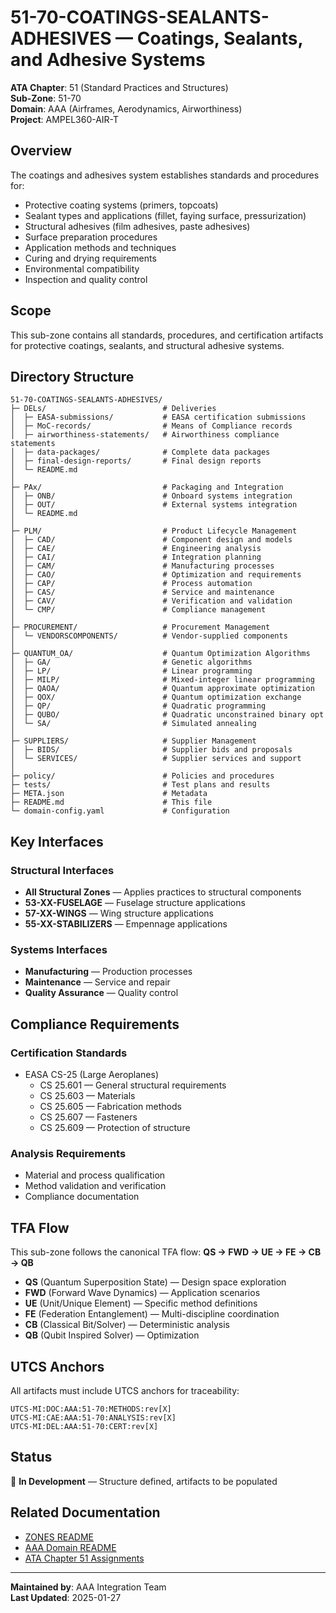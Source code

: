 # 51-70-COATINGS-SEALANTS-ADHESIVES — Coatings, Sealants, and Adhesive Systems

**ATA Chapter**: 51 (Standard Practices and Structures)  
**Sub-Zone**: 51-70  
**Domain**: AAA (Airframes, Aerodynamics, Airworthiness)  
**Project**: AMPEL360-AIR-T

## Overview

The coatings and adhesives system establishes standards and procedures for:
- Protective coating systems (primers, topcoats)
- Sealant types and applications (fillet, faying surface, pressurization)
- Structural adhesives (film adhesives, paste adhesives)
- Surface preparation procedures
- Application methods and techniques
- Curing and drying requirements
- Environmental compatibility
- Inspection and quality control

## Scope

This sub-zone contains all standards, procedures, and certification artifacts for protective coatings, sealants, and structural adhesive systems.

## Directory Structure

```
51-70-COATINGS-SEALANTS-ADHESIVES/
├─ DELs/                          # Deliveries
│  ├─ EASA-submissions/           # EASA certification submissions
│  ├─ MoC-records/                # Means of Compliance records
│  ├─ airworthiness-statements/   # Airworthiness compliance statements
│  ├─ data-packages/              # Complete data packages
│  ├─ final-design-reports/       # Final design reports
│  └─ README.md
│
├─ PAx/                           # Packaging and Integration
│  ├─ ONB/                        # Onboard systems integration
│  ├─ OUT/                        # External systems integration
│  └─ README.md
│
├─ PLM/                           # Product Lifecycle Management
│  ├─ CAD/                        # Component design and models
│  ├─ CAE/                        # Engineering analysis
│  ├─ CAI/                        # Integration planning
│  ├─ CAM/                        # Manufacturing processes
│  ├─ CAO/                        # Optimization and requirements
│  ├─ CAP/                        # Process automation
│  ├─ CAS/                        # Service and maintenance
│  ├─ CAV/                        # Verification and validation
│  └─ CMP/                        # Compliance management
│
├─ PROCUREMENT/                   # Procurement Management
│  └─ VENDORSCOMPONENTS/          # Vendor-supplied components
│
├─ QUANTUM_OA/                    # Quantum Optimization Algorithms
│  ├─ GA/                         # Genetic algorithms
│  ├─ LP/                         # Linear programming
│  ├─ MILP/                       # Mixed-integer linear programming
│  ├─ QAOA/                       # Quantum approximate optimization
│  ├─ QOX/                        # Quantum optimization exchange
│  ├─ QP/                         # Quadratic programming
│  ├─ QUBO/                       # Quadratic unconstrained binary opt
│  └─ SA/                         # Simulated annealing
│
├─ SUPPLIERS/                     # Supplier Management
│  ├─ BIDS/                       # Supplier bids and proposals
│  └─ SERVICES/                   # Supplier services and support
│
├─ policy/                        # Policies and procedures
├─ tests/                         # Test plans and results
├─ META.json                      # Metadata
├─ README.md                      # This file
└─ domain-config.yaml             # Configuration
```

## Key Interfaces

### Structural Interfaces
- **All Structural Zones** — Applies practices to structural components
- **53-XX-FUSELAGE** — Fuselage structure applications
- **57-XX-WINGS** — Wing structure applications
- **55-XX-STABILIZERS** — Empennage applications

### Systems Interfaces
- **Manufacturing** — Production processes
- **Maintenance** — Service and repair
- **Quality Assurance** — Quality control

## Compliance Requirements

### Certification Standards
- EASA CS-25 (Large Aeroplanes)
  - CS 25.601 — General structural requirements
  - CS 25.603 — Materials
  - CS 25.605 — Fabrication methods
  - CS 25.607 — Fasteners
  - CS 25.609 — Protection of structure

### Analysis Requirements
- Material and process qualification
- Method validation and verification
- Compliance documentation

## TFA Flow

This sub-zone follows the canonical TFA flow:
**QS → FWD → UE → FE → CB → QB**

- **QS** (Quantum Superposition State) — Design space exploration
- **FWD** (Forward Wave Dynamics) — Application scenarios
- **UE** (Unit/Unique Element) — Specific method definitions
- **FE** (Federation Entanglement) — Multi-discipline coordination
- **CB** (Classical Bit/Solver) — Deterministic analysis
- **QB** (Qubit Inspired Solver) — Optimization

## UTCS Anchors

All artifacts must include UTCS anchors for traceability:
```
UTCS-MI:DOC:AAA:51-70:METHODS:rev[X]
UTCS-MI:CAE:AAA:51-70:ANALYSIS:rev[X]
UTCS-MI:DEL:AAA:51-70:CERT:rev[X]
```

## Status

🚧 **In Development** — Structure defined, artifacts to be populated

## Related Documentation

- [ZONES README](../README.md)
- [AAA Domain README](../../README.md)
- [ATA Chapter 51 Assignments](../../../../../1-DIMENSIONS/CANONICAL-TAXONOMY/ata-chapters.csv)

---

**Maintained by**: AAA Integration Team  
**Last Updated**: 2025-01-27
